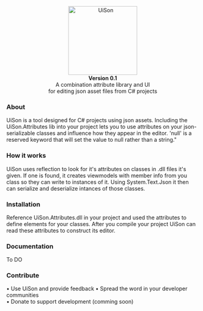 <p align="center">
	<img src="https://raw.githubusercontent.com/knackname/UiSon/Images/logo.png" alt="UiSon" width="180" /><br>
	<b>Version 0.1</b><br>
	A combination attribute library and UI</br>
  for editing json asset files from C# projects
</p>

### About

UiSon is a tool designed for C# projects using json assets. Including the UiSon.Attributes lib into your project lets you to use attributes on your json-serializable classes and influence how they appear in the editor. 'null' is a reserved keyword that will set the value to null rather than a string."

### How it works

UiSon uses reflection to look for it's attributes on classes in .dll files it's given. If one is found, it creates viewmodels with member info from you class so they can write to instances of it. Using System.Text.Json it then can serialize and deserialize intances of those classes.

### Installation

Reference UiSon.Attributes.dll in your project and used the attributes to define elements for your classes. After you compile your project UiSon can read these attributes to construct its editor.

### Documentation

To DO

### Contribute

• Use UiSon and provide feedback 
• Spread the word in your developer communities  
• Donate to support development (comming soon)
